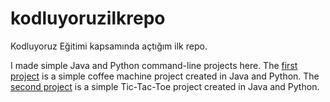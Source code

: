 # kodluyoruzilkrepo
Kodluyoruz Eğitimi kapsamında açtığım ilk repo.

I made simple Java and Python command-line projects here. The [first project](https://github.com/ShafiqullahTurkmen/kodluyoruzilkrepo/tree/main/Simple%20Coffee%20Machine) is a simple coffee machine project created in Java and Python. The [second project](https://github.com/ShafiqullahTurkmen/kodluyoruzilkrepo/tree/main/Simple%20Tic-Tac-Toe) is a simple Tic-Tac-Toe project created in Java and Python.
